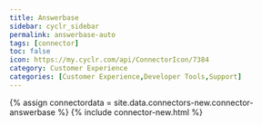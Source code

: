 ```yaml
---
title: Answerbase
sidebar: cyclr_sidebar
permalink: answerbase-auto
tags: [connector]
toc: false
icon: https://my.cyclr.com/api/ConnectorIcon/7384
category: Customer Experience
categories: [Customer Experience,Developer Tools,Support]
---
```

{% assign connectordata = site.data.connectors-new.connector-answerbase %}
{% include connector-new.html %}	